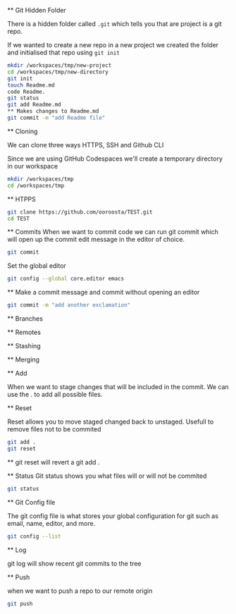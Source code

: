 ** Git Hidden Folder

There is a hidden folder called `.git` which tells you that are project is a git repo.

If we wanted to create a new repo in a new project we created the folder and initialised that repo using `git init`


```sh
mkdir /workspaces/tmp/new-project
cd /workspaces/tmp/new-directory
git init
touch Readme.md
code Readme.
git status
git add Readme.md
** Makes changes to Readme.md
git commit -m "add Readme file"
```

** Cloning 

We can clone three ways HTTPS, SSH and Github CLI

Since we are using GitHub Codespaces we'll create a temporary directory in our workspace

```sh
mkdir /workspaces/tmp
cd /workspaces/tmp
```


** HTPPS

```sh
git clone https://github.com/ooroosta/TEST.git
cd TEST
```

** Commits
When we want to commit code we can run git commit which will open up the commit edit message in the editor of choice.

```sh
git commit
```
Set the global editor
```sh
git config --global core.editor emacs
```

** Make a commit message and commit without opening an editor

```sh
git commit -m "add another exclamation"
```

** Branches

** Remotes

** Stashing

** Merging

** Add

When we want to stage changes that will be included in the commit. We can use the . to add all possible files.

** Reset

Reset allows you to move staged changed back to unstaged. Usefull to remove files not to be commited

```sh
git add .
git reset
```
** git reset will revert a git add .

** Status
Git status shows you what files will or will not be commited

```sh
git status
```

** Git Config file

The git config file is what stores your global configuration for git such as email, name, editor, and more.

```sh
git config --list
```

** Log

git log will show recent git commits to the tree

** Push

when we want to push a repo to our remote origin

```sh
git push
```